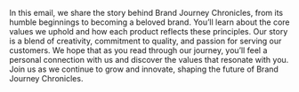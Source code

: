 In this email, we share the story behind Brand Journey Chronicles, from its humble beginnings to becoming a beloved brand. You’ll learn about the core values we uphold and how each product reflects these principles. Our story is a blend of creativity, commitment to quality, and passion for serving our customers. We hope that as you read through our journey, you’ll feel a personal connection with us and discover the values that resonate with you. Join us as we continue to grow and innovate, shaping the future of Brand Journey Chronicles.
